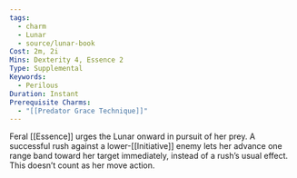 ```yaml
---
tags:
  - charm
  - Lunar
  - source/lunar-book
Cost: 2m, 2i
Mins: Dexterity 4, Essence 2
Type: Supplemental
Keywords:
  - Perilous
Duration: Instant
Prerequisite Charms:
  - "[[Predator Grace Technique]]"
---
```

Feral [[Essence]] urges the Lunar onward in pursuit of her prey. A successful rush against a lower-[[Initiative]] enemy lets her advance one range band toward her target immediately, instead of a rush’s usual effect. This doesn’t count as her move action.